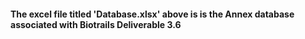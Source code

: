 #### The excel file titled 'Database.xlsx' above is is the Annex database associated with Biotrails Deliverable 3.6
